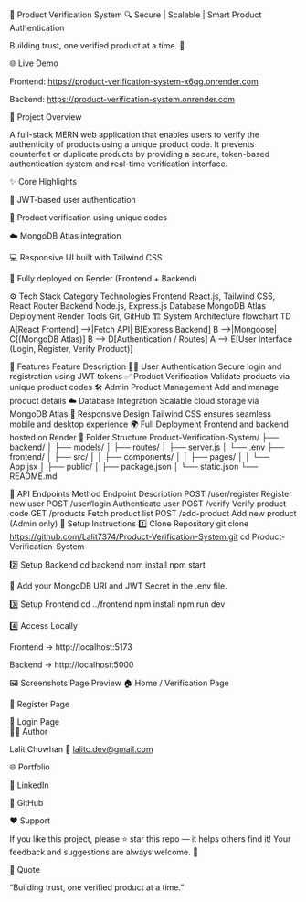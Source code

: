 🧾 Product Verification System
🔍 Secure | Scalable | Smart Product Authentication






Building trust, one verified product at a time. 🚀

🌐 Live Demo

Frontend: https://product-verification-system-x6qg.onrender.com

Backend: https://product-verification-system.onrender.com

🧠 Project Overview

A full-stack MERN web application that enables users to verify the authenticity of products using a unique product code.
It prevents counterfeit or duplicate products by providing a secure, token-based authentication system and real-time verification interface.

✨ Core Highlights

🔐 JWT-based user authentication

🧾 Product verification using unique codes

☁️ MongoDB Atlas integration

💻 Responsive UI built with Tailwind CSS

🚀 Fully deployed on Render (Frontend + Backend)

⚙️ Tech Stack
Category	Technologies
Frontend	React.js, Tailwind CSS, React Router
Backend	Node.js, Express.js
Database	MongoDB Atlas
Deployment	Render
Tools	Git, GitHub
🏗️ System Architecture
flowchart TD
A[React Frontend] -->|Fetch API| B[Express Backend]
B -->|Mongoose| C[(MongoDB Atlas)]
B --> D[Authentication / Routes]
A --> E[User Interface (Login, Register, Verify Product)]

🌟 Features
Feature	Description
🧍‍♂️ User Authentication	Secure login and registration using JWT tokens
✅ Product Verification	Validate products via unique product codes
🛠️ Admin Product Management	Add and manage product details
☁️ Database Integration	Scalable cloud storage via MongoDB Atlas
📱 Responsive Design	Tailwind CSS ensures seamless mobile and desktop experience
🌍 Full Deployment	Frontend and backend hosted on Render
📁 Folder Structure
Product-Verification-System/
├── backend/
│   ├── models/
│   ├── routes/
│   ├── server.js
│   └── .env
├── frontend/
│   ├── src/
│   │   ├── components/
│   │   ├── pages/
│   │   └── App.jsx
│   ├── public/
│   ├── package.json
│   └── static.json
└── README.md

🔗 API Endpoints
Method	Endpoint	Description
POST	/user/register	Register new user
POST	/user/login	Authenticate user
POST	/verify	Verify product code
GET	/products	Fetch product list
POST	/add-product	Add new product (Admin only)
🧩 Setup Instructions
1️⃣ Clone Repository
git clone https://github.com/Lalit7374/Product-Verification-System.git
cd Product-Verification-System

2️⃣ Setup Backend
cd backend
npm install
npm start


📝 Add your MongoDB URI and JWT Secret in the .env file.

3️⃣ Setup Frontend
cd ../frontend
npm install
npm run dev

4️⃣ Access Locally

Frontend → http://localhost:5173

Backend → http://localhost:5000

🖼️ Screenshots
Page	Preview
🏠 Home / Verification Page	

📝 Register Page	

🔑 Login Page	
👨‍💻 Author

Lalit Chowhan
📧 lalitc.dev@gmail.com

🌐 Portfolio

💼 LinkedIn

🐙 GitHub

❤️ Support

If you like this project, please ⭐ star this repo — it helps others find it!
Your feedback and suggestions are always welcome. 🙌

🏁 Quote

“Building trust, one verified product at a time.”
